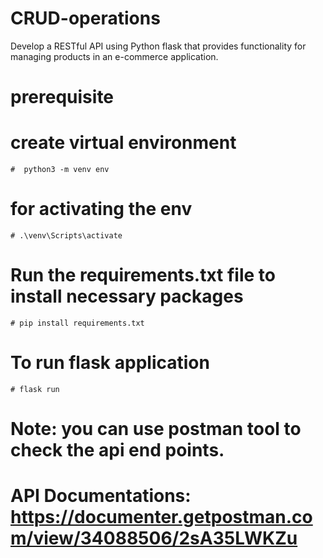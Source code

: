 # CRUD-operations
Develop a RESTful API using Python flask that provides functionality for managing products in an e-commerce application.

# prerequisite
  # create virtual environment
    #  python3 -m venv env
  # for activating the env
    # .\venv\Scripts\activate  
  # Run the requirements.txt file to install necessary packages
    # pip install requirements.txt
# To run flask application
    # flask run


# Note: you can use postman tool to check the api end points.

# API Documentations: https://documenter.getpostman.com/view/34088506/2sA35LWKZu
  
